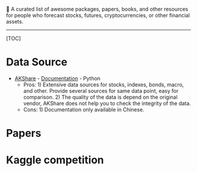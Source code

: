 🔮 A curated list of awesome packages, papers, books, and other resources for people who forecast stocks, futures, cryptocurrencies, or other financial assets.

-----

[TOC]

# Data Source

- [AKShare](https://github.com/jindaxiang/akshare) - [Documentation](https://akshare.akfamily.xyz) - Python
  - Pros: 1) Extensive data sources for stocks, indexes, bonds, macro, and other. Provide several sources for same data point, easy for comparison. 2) The quality of the data is depend on the original vendor, AKShare does not help you to check the integrity of the data.
  - Cons: 1) Documentation only available in Chinese.

# Papers



# Kaggle competition

